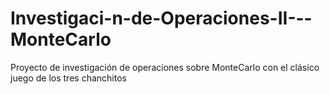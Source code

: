 # Investigaci-n-de-Operaciones-II---MonteCarlo
Proyecto de investigación de operaciones sobre MonteCarlo con el clásico juego de los tres chanchitos
